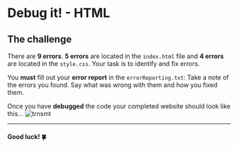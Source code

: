 # Debug it! - HTML

## The challenge

There are **9 errors**. **5 errors** are located in the `index.html` file and **4 errors** are located in the `style.css`.  Your task is to identify and fix errors.

You **must** fill out your **error report** in the `errorReporting.txt`: Take a note of the errors you found. Say what was wrong with them and how you fixed them.

Once you have **debugged** the code your completed website should look like this...
![trnsmt](https://storage.googleapis.com/replit/images/1589977467996_9ae79bf3f701fdd7797179d29cf3be6b.png)

----
#### Good luck! 🍀